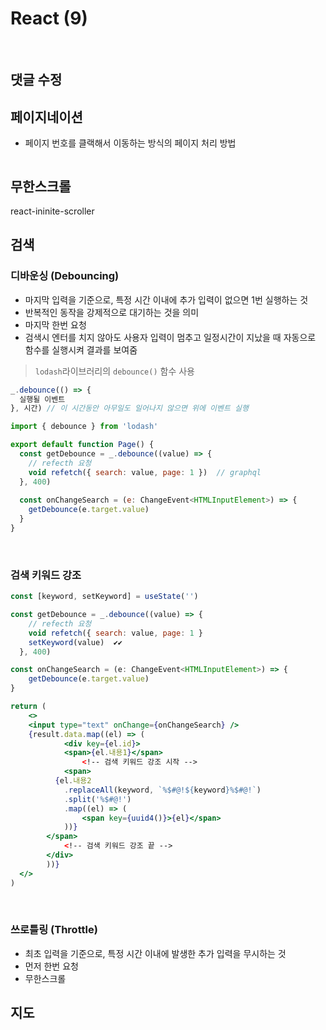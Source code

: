 # React (9)

​    

## 댓글 수정



## 페이지네이션

- 페이지 번호를 클랙해서 이동하는 방식의 페이지 처리 방법



```jsx

```



##  무한스크롤

react-ininite-scroller





## 검색

### 디바운싱 (Debouncing)

- 마지막 입력을 기준으로, 특정 시간 이내에 추가 입력이 없으면 1번 실행하는 것
- 반복적인 동작을 강제적으로 대기하는 것을 의미
- 마지막 한번 요청
- 검색시 엔터를 치지 않아도 사용자 입력이 멈추고 일정시간이 지났을 때 자동으로 함수를 실행시켜 결과를 보여줌

> `lodash`라이브러리의 `debounce()` 함수 사용

```js
_.debounce(() => {
  실행될 이벤트
}, 시간) // 이 시간동안 아무일도 일어나지 않으면 위에 이벤트 실행
```

```js
import { debounce } from 'lodash'

export default function Page() {
  const getDebounce = _.debounce((value) => {
    // refecth 요청
    void refetch({ search: value, page: 1 })  // graphql
  }, 400)
  
  const onChangeSearch = (e: ChangeEvent<HTMLInputElement>) => {
    getDebounce(e.target.value)
  }
}
```

​    

### 검색 키워드 강조

```jsx
const [keyword, setKeyword] = useState('')

const getDebounce = _.debounce((value) => {
    // refecth 요청
    void refetch({ search: value, page: 1 }
  	setKeyword(value)  ✔️✔️
  }, 400)

const onChangeSearch = (e: ChangeEvent<HTMLInputElement>) => {
    getDebounce(e.target.value)
}

return (
	<>
  	<input type="text" onChange={onChangeSearch} />
  	{result.data.map((el) => (
			<div key={el.id}>
  			<span>{el.내용1}</span>
 				<!-- 검색 키워드 강조 시작 -->
		    <span>
          {el.내용2
          	.replaceAll(keyword, `%$#@!${keyword}%$#@!`)
           	.split('%$#@!')
           	.map((el) => (
            	<span key={uuid4()}>{el}</span>
          	))}
        </span>
    		<!-- 검색 키워드 강조 끝 -->
  		</div>	
		))}
  </>
)
```

​    

### 쓰로틀링 (Throttle)

- 최초 입력을 기준으로, 특정 시간 이내에 발생한 추가 입력을 무시하는 것
- 먼저 한번 요청
- 무한스크롤



## 지도

##  